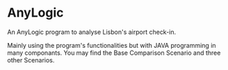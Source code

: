 # AnyLogic
An AnyLogic program to analyse Lisbon's airport check-in.

Mainly using the program's functionalities but with JAVA programming in many componants.  You may find the Base Comparison Scenario and three other Scenarios.
